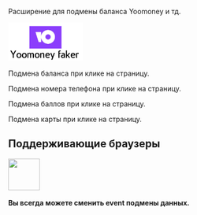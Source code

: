 <p>Расширение для подмены баланса Yoomoney и тд.</p>
<img src='../icons/yoomoney-logo.png' width='30%' height='50%'/>
<p>Подмена баланса при клике на страницу.</p>
<p>Подмена номера телефона при клике на страницу.</p>
<p>Подмена баллов при клике на страницу.</p>
<p>Подмена карты при клике на страницу.</p>
<h2>Поддерживающие браузеры</h2> <img src="https://image.flaticon.com/icons/png/512/183/183320.png" width="64px" height="64px"/>
<p><b>Вы всегда можете сменить event подмены данных.</b></p>
